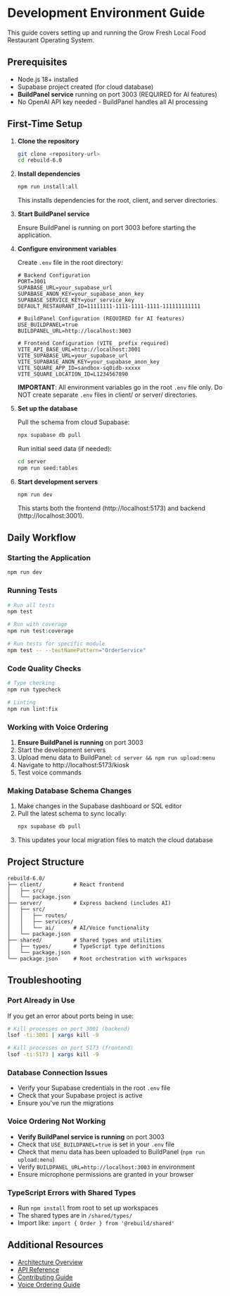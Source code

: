 # Development Environment Guide

This guide covers setting up and running the Grow Fresh Local Food Restaurant Operating System.

## Prerequisites
- Node.js 18+ installed
- Supabase project created (for cloud database)
- **BuildPanel service** running on port 3003 (REQUIRED for AI features)
- No OpenAI API key needed - BuildPanel handles all AI processing

## First-Time Setup

1. **Clone the repository**
   ```bash
   git clone <repository-url>
   cd rebuild-6.0
   ```

2. **Install dependencies**
   ```bash
   npm run install:all
   ```
   This installs dependencies for the root, client, and server directories.

3. **Start BuildPanel service**
   
   Ensure BuildPanel is running on port 3003 before starting the application.

4. **Configure environment variables**
   
   Create `.env` file in the root directory:
   ```env
   # Backend Configuration
   PORT=3001
   SUPABASE_URL=your_supabase_url
   SUPABASE_ANON_KEY=your_supabase_anon_key
   SUPABASE_SERVICE_KEY=your_service_key
   DEFAULT_RESTAURANT_ID=11111111-1111-1111-1111-111111111111
   
   # BuildPanel Configuration (REQUIRED for AI features)
   USE_BUILDPANEL=true
   BUILDPANEL_URL=http://localhost:3003

   # Frontend Configuration (VITE_ prefix required)
   VITE_API_BASE_URL=http://localhost:3001
   VITE_SUPABASE_URL=your_supabase_url
   VITE_SUPABASE_ANON_KEY=your_supabase_anon_key
   VITE_SQUARE_APP_ID=sandbox-sq0idb-xxxxx
   VITE_SQUARE_LOCATION_ID=L1234567890
   ```
   
   **IMPORTANT**: All environment variables go in the root `.env` file only. Do NOT create separate `.env` files in client/ or server/ directories.

5. **Set up the database**
   
   Pull the schema from cloud Supabase:
   ```bash
   npx supabase db pull
   ```
   
   Run initial seed data (if needed):
   ```bash
   cd server
   npm run seed:tables
   ```

6. **Start development servers**
   ```bash
   npm run dev
   ```
   This starts both the frontend (http://localhost:5173) and backend (http://localhost:3001).

## Daily Workflow

### Starting the Application
```bash
npm run dev
```

### Running Tests
```bash
# Run all tests
npm test

# Run with coverage
npm run test:coverage

# Run tests for specific module
npm test -- --testNamePattern="OrderService"
```

### Code Quality Checks
```bash
# Type checking
npm run typecheck

# Linting
npm run lint:fix
```

### Working with Voice Ordering
1. **Ensure BuildPanel is running** on port 3003
2. Start the development servers
3. Upload menu data to BuildPanel: `cd server && npm run upload:menu`
4. Navigate to http://localhost:5173/kiosk
5. Test voice commands

### Making Database Schema Changes
1. Make changes in the Supabase dashboard or SQL editor
2. Pull the latest schema to sync locally:
   ```bash
   npx supabase db pull
   ```
3. This updates your local migration files to match the cloud database

## Project Structure

```
rebuild-6.0/
├── client/          # React frontend
│   ├── src/
│   └── package.json
├── server/          # Express backend (includes AI)
│   ├── src/
│   │   ├── routes/
│   │   ├── services/
│   │   └── ai/      # AI/Voice functionality
│   └── package.json
├── shared/          # Shared types and utilities
│   ├── types/       # TypeScript type definitions
│   └── package.json
└── package.json     # Root orchestration with workspaces
```

## Troubleshooting

### Port Already in Use
If you get an error about ports being in use:
```bash
# Kill processes on port 3001 (backend)
lsof -ti:3001 | xargs kill -9

# Kill processes on port 5173 (frontend)
lsof -ti:5173 | xargs kill -9
```

### Database Connection Issues
- Verify your Supabase credentials in the root `.env` file
- Check that your Supabase project is active
- Ensure you've run the migrations

### Voice Ordering Not Working
- **Verify BuildPanel service is running** on port 3003
- Check that `USE_BUILDPANEL=true` is set in your `.env` file
- Check that menu data has been uploaded to BuildPanel (`npm run upload:menu`)
- Verify `BUILDPANEL_URL=http://localhost:3003` in environment
- Ensure microphone permissions are granted in your browser

### TypeScript Errors with Shared Types
- Run `npm install` from root to set up workspaces
- The shared types are in `/shared/types/`
- Import like: `import { Order } from '@rebuild/shared'`

## Additional Resources
- [Architecture Overview](./ARCHITECTURE.md)
- [API Reference](./docs/API_REFERENCE.md)
- [Contributing Guide](./CONTRIBUTING_AI.md)
- [Voice Ordering Guide](./docs/VOICE_ORDERING_GUIDE.md)